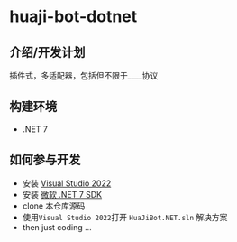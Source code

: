 # huaji-bot-dotnet

## 介绍/开发计划

插件式，多适配器，包括但不限于\_\_\_\_协议

## 构建环境

- .NET 7

## 如何参与开发

- 安装 [Visual Studio 2022](https://visualstudio.microsoft.com/zh-hant/vs/community/)
- 安装 [微软 .NET 7 SDK](https://dotnet.microsoft.com/en-us/download/dotnet/7.0)
- clone 本仓库源码
- 使用`Visual Studio 2022`打开 `HuaJiBot.NET.sln` 解决方案
- then just coding ...
